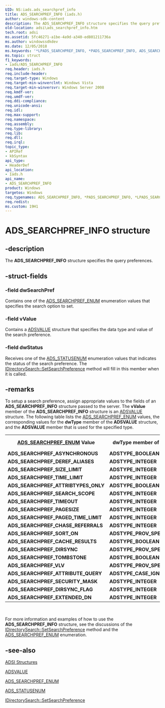 ```yaml
---
UID: NS:iads.ads_searchpref_info
title: ADS_SEARCHPREF_INFO (iads.h)
author: windows-sdk-content
description: The ADS_SEARCHPREF_INFO structure specifies the query preferences.
old-location: adsi\ads_searchpref_info.htm
tech.root: adsi
ms.assetid: 5fc46271-a1be-4a9d-a340-ed801211736a
ms.author: windowssdkdev
ms.date: 12/05/2018
ms.keywords: '*LPADS_SEARCHPREF_INFO, *PADS_SEARCHPREF_INFO, ADS_SEARCHPREF_INFO, ADS_SEARCHPREF_INFO structure [ADSI], LPADS_SEARCHPREF_INFO, LPADS_SEARCHPREF_INFO structure pointer [ADSI], PADS_SEARCHPREF_INFO, PADS_SEARCHPREF_INFO structure pointer [ADSI], _ds_ads_searchpref_info, adsi.ads__searchpref__info, adsi.ads_searchpref_info, iads/ADS_SEARCHPREF_INFO, iads/LPADS_SEARCHPREF_INFO, iads/PADS_SEARCHPREF_INFO'
ms.topic: struct
f1_keywords:
- iads/ADS_SEARCHPREF_INFO
req.header: iads.h
req.include-header: 
req.target-type: Windows
req.target-min-winverclnt: Windows Vista
req.target-min-winversvr: Windows Server 2008
req.kmdf-ver: 
req.umdf-ver: 
req.ddi-compliance: 
req.unicode-ansi: 
req.idl: 
req.max-support: 
req.namespace: 
req.assembly: 
req.type-library: 
req.lib: 
req.dll: 
req.irql: 
topic_type:
- APIRef
- kbSyntax
api_type:
- HeaderDef
api_location:
- Iads.h
api_name:
- ADS_SEARCHPREF_INFO
product: Windows
targetos: Windows
req.typenames: ADS_SEARCHPREF_INFO, *PADS_SEARCHPREF_INFO, *LPADS_SEARCHPREF_INFO
req.redist: 
ms.custom: 19H1
---
```


# ADS_SEARCHPREF_INFO structure


## -description


The <b>ADS_SEARCHPREF_INFO</b> structure specifies the query preferences.


## -struct-fields




### -field dwSearchPref

Contains one of the  <a href="https://docs.microsoft.com/windows/win32/api/iads/ne-iads-ads_searchpref_enum">ADS_SEARCHPREF_ENUM</a> enumeration values that specifies the search option to set.


### -field vValue

Contains a <a href="https://docs.microsoft.com/windows/desktop/api/iads/ns-iads-adsvalue">ADSVALUE</a> structure that specifies the data type and value of the search preference.


### -field dwStatus

Receives one of the  <a href="https://docs.microsoft.com/windows/win32/api/iads/ne-iads-ads_statusenum">ADS_STATUSENUM</a> enumeration values that indicates the status of the search preference. The <a href="https://docs.microsoft.com/windows/desktop/api/iads/nf-iads-idirectorysearch-setsearchpreference">IDirectorySearch::SetSearchPreference</a> method will fill in this member when it is called.


## -remarks



To setup a search preference, assign appropriate values to the fields of an  <b>ADS_SEARCHPREF_INFO</b> structure passed to the server. The <b>vValue</b> member of the <b>ADS_SEARCHPREF_INFO</b> structure is an <a href="https://docs.microsoft.com/windows/desktop/api/iads/ns-iads-adsvalue">ADSVALUE</a> structure. The following table lists the <a href="https://docs.microsoft.com/windows/win32/api/iads/ne-iads-ads_searchpref_enum">ADS_SEARCHPREF_ENUM</a> values, the corresponding values for the <b>dwType</b> member of the <b>ADSVALUE</b> structure, and the <b>ADSVALUE</b> member that is used for the specified type.

<table>
<tr>
<th>
<a href="https://docs.microsoft.com/windows/win32/api/iads/ne-iads-ads_searchpref_enum">ADS_SEARCHPREF_ENUM</a> Value</th>
<th><b>dwType</b> member of <a href="https://docs.microsoft.com/windows/desktop/api/iads/ns-iads-adsvalue">ADSVALUE</a>
</th>
<th>
<a href="https://docs.microsoft.com/windows/desktop/api/iads/ns-iads-adsvalue">ADSVALUE</a> member</th>
</tr>
<tr>
<td><b>ADS_SEARCHPREF_ASYNCHRONOUS</b></td>
<td><b>ADSTYPE_BOOLEAN</b></td>
<td><b>Boolean</b></td>
</tr>
<tr>
<td><b>ADS_SEARCHPREF_DEREF_ALIASES</b></td>
<td><b>ADSTYPE_INTEGER</b></td>
<td><b>Integer</b></td>
</tr>
<tr>
<td><b>ADS_SEARCHPREF_SIZE_LIMIT</b></td>
<td><b>ADSTYPE_INTEGER</b></td>
<td><b>Integer</b></td>
</tr>
<tr>
<td><b>ADS_SEARCHPREF_TIME_LIMIT</b></td>
<td><b>ADSTYPE_INTEGER</b></td>
<td><b>Integer</b></td>
</tr>
<tr>
<td><b>ADS_SEARCHPREF_ATTRIBTYPES_ONLY</b></td>
<td><b>ADSTYPE_BOOLEAN</b></td>
<td><b>Boolean</b></td>
</tr>
<tr>
<td><b>ADS_SEARCHPREF_SEARCH_SCOPE</b></td>
<td><b>ADSTYPE_INTEGER</b></td>
<td><b>Integer</b></td>
</tr>
<tr>
<td><b>ADS_SEARCHPREF_TIMEOUT</b></td>
<td><b>ADSTYPE_INTEGER</b></td>
<td><b>Integer</b></td>
</tr>
<tr>
<td><b>ADS_SEARCHPREF_PAGESIZE</b></td>
<td><b>ADSTYPE_INTEGER</b></td>
<td><b>Integer</b></td>
</tr>
<tr>
<td><b>ADS_SEARCHPREF_PAGED_TIME_LIMIT</b></td>
<td><b>ADSTYPE_INTEGER</b></td>
<td><b>Integer</b></td>
</tr>
<tr>
<td><b>ADS_SEARCHPREF_CHASE_REFERRALS</b></td>
<td><b>ADSTYPE_INTEGER</b></td>
<td><b>Integer</b></td>
</tr>
<tr>
<td><b>ADS_SEARCHPREF_SORT_ON</b></td>
<td><b>ADSTYPE_PROV_SPECIFIC</b></td>
<td><b>ProviderSpecific</b></td>
</tr>
<tr>
<td><b>ADS_SEARCHPREF_CACHE_RESULTS</b></td>
<td><b>ADSTYPE_BOOLEAN</b></td>
<td><b>Boolean</b></td>
</tr>
<tr>
<td><b>ADS_SEARCHPREF_DIRSYNC</b></td>
<td><b>ADSTYPE_PROV_SPECIFIC</b></td>
<td><b>ProviderSpecific</b></td>
</tr>
<tr>
<td><b>ADS_SEARCHPREF_TOMBSTONE</b></td>
<td><b>ADSTYPE_BOOLEAN</b></td>
<td><b>Boolean</b></td>
</tr>
<tr>
<td><b>ADS_SEARCHPREF_VLV</b></td>
<td><b>ADSTYPE_PROV_SPECIFIC</b></td>
<td><b>ProviderSpecific</b></td>
</tr>
<tr>
<td><b>ADS_SEARCHPREF_ATTRIBUTE_QUERY</b></td>
<td><b>ADSTYPE_CASE_IGNORE_STRING</b></td>
<td><b>CaseIgnoreString</b></td>
</tr>
<tr>
<td><b>ADS_SEARCHPREF_SECURITY_MASK</b></td>
<td><b>ADSTYPE_INTEGER</b></td>
<td><b>Integer</b></td>
</tr>
<tr>
<td><b>ADS_SEARCHPREF_DIRSYNC_FLAG</b></td>
<td><b>ADSTYPE_INTEGER</b></td>
<td><b>Integer</b></td>
</tr>
<tr>
<td><b>ADS_SEARCHPREF_EXTENDED_DN</b></td>
<td><b>ADSTYPE_INTEGER</b></td>
<td><b>Integer</b></td>
</tr>
</table>
 

For more information and examples of how to use the <b>ADS_SEARCHPREF_INFO</b> structure, see the discussions of the  <a href="https://docs.microsoft.com/windows/desktop/api/iads/nf-iads-idirectorysearch-setsearchpreference">IDirectorySearch::SetSearchPreference</a> method and the  <a href="https://docs.microsoft.com/windows/win32/api/iads/ne-iads-ads_searchpref_enum">ADS_SEARCHPREF_ENUM</a> enumeration.




## -see-also




<a href="https://docs.microsoft.com/windows/desktop/ADSI/adsi-structures">ADSI Structures</a>



<a href="https://docs.microsoft.com/windows/desktop/api/iads/ns-iads-adsvalue">ADSVALUE</a>



<a href="https://docs.microsoft.com/windows/win32/api/iads/ne-iads-ads_searchpref_enum">ADS_SEARCHPREF_ENUM</a>



<a href="https://docs.microsoft.com/windows/win32/api/iads/ne-iads-ads_statusenum">ADS_STATUSENUM</a>



<a href="https://docs.microsoft.com/windows/desktop/api/iads/nf-iads-idirectorysearch-setsearchpreference">IDirectorySearch::SetSearchPreference</a>
 

 

